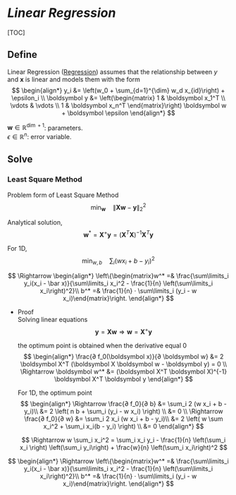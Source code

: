 # $Linear\ Regression$

[TOC]

## Define
Linear Regression ([Regression](./Regression.md)) assumes that the relationship between $y$ and $\boldsymbol x$ is linear and models them with the form
$$
\begin{align*}
    y_i &= \left(w_0 + \sum_{d=1}^{\dim} w_d x_{id}\right) + \epsilon_i  \\
    \boldsymbol y &= \left(\begin{matrix} 1 & \boldsymbol x_1^T \\ \vdots & \vdots \\ 1 & \boldsymbol x_n^T \end{matrix}\right) \boldsymbol w + \boldsymbol \epsilon
\end{align*}
$$

$\boldsymbol w \in \mathbb R^{\dim + 1}$: parameters.  
$\epsilon \in \mathbb R^{n}$: error variable.

## Solve

### Least Square Method  
Problem form of Least Square Method   
$$
\min_{\boldsymbol w} \quad \|\boldsymbol X \boldsymbol w - \boldsymbol y\|_2^2
$$

Analytical solution,
$$
\boldsymbol w^* = \boldsymbol X^+ \boldsymbol y = (\boldsymbol X^T \boldsymbol X)^{-1} \boldsymbol X^T \boldsymbol y
$$

For 1D, 
$$
\min_{w,b} \quad \sum_i (w x_i + b - y_i)^2  \tag{1D}
$$

$$
\Rightarrow \begin{align*}
  \left\{\begin{matrix}w^* =& \frac{\sum\limits_i y_i(x_i - \bar x)}{\sum\limits_i x_i^2 - \frac{1}{n} \left(\sum\limits_i x_i\right)^2}\\
  b^* =& \frac{1}{n} · \sum\limits_i (y_i - w x_i)\end{matrix}\right.
\end{align*}
$$

- Proof  
  Solving linear equations
  $$\boldsymbol y = \boldsymbol X \boldsymbol w \Rightarrow \boldsymbol w = \boldsymbol X^+ \boldsymbol y$$

  the optimum point is obtained when the derivative equal 0
  $$
  \begin{align*}
    \frac{∂ f_0(\boldsymbol x)}{∂ \boldsymbol w} &= 2 \boldsymbol X^T (\boldsymbol X \boldsymbol w - \boldsymbol y) = 0  \\
  \Rightarrow \boldsymbol w^* &= (\boldsymbol X^T \boldsymbol X)^{-1} \boldsymbol X^T \boldsymbol y
  \end{align*}
  $$

  For 1D, the optimum point
  $$
  \begin{align*}
    \Rightarrow \frac{∂ f_0}{∂ b} 
    &= \sum_i 2 (w x_i + b - y_i)\\
    &= 2 \left( n b + \sum_i (y_i - w x_i) \right)  \\
    &= 0  \\
    \Rightarrow \frac{∂ f_0}{∂ w} 
    &= \sum_i 2 x_i (w x_i + b - y_i)\\
    &= 2 \left( w \sum x_i^2 + \sum_i x_i(b - y_i) \right) \\ 
    &= 0
  \end{align*}
  $$

  $$
  \Rightarrow w \sum_i x_i^2 = \sum_i x_i y_i - \frac{1}{n} \left(\sum_i x_i \right) \left(\sum_i y_i\right) + \frac{w}{n} \left(\sum_i x_i\right)^2
  $$

$$
\begin{align*}
  \Rightarrow \left\{\begin{matrix}w^* =& \frac{\sum\limits_i y_i(x_i - \bar x)}{\sum\limits_i x_i^2 - \frac{1}{n} \left(\sum\limits_i x_i\right)^2}\\
  b^* =& \frac{1}{n} · \sum\limits_i (y_i - w x_i)\end{matrix}\right.
\end{align*}
$$
